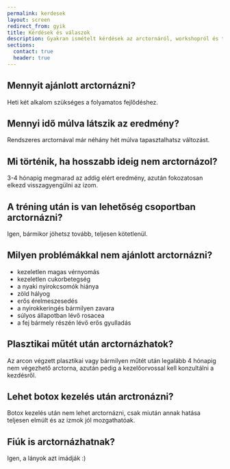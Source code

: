 ```yaml
---
permalink: kerdesek
layout: screen
redirect_from: gyik
title: Kérdések és válaszok
description: Gyakran ismételt kérdések az arctornáról, workshopról és tréningről
sections:
  contact: true
  header: true
---
```


<h2 class="u-MarginTopZero">Mennyit ajánlott arctornázni?</h2>

Heti két alkalom szükséges a folyamatos fejlődéshez.

## Mennyi idő múlva látszik az eredmény?

Rendszeres arctornával már néhány hét múlva tapasztalhatsz változást.

## Mi történik, ha hosszabb ideig nem arctornázol?

3-4 hónapig megmarad az addig elért eredmény, azután fokozatosan elkezd
visszagyengülni az izom.

## A tréning után is van lehetőség csoportban arctornázni?

Igen, bármikor jöhetsz tovább, teljesen kötetlenül.

## Milyen problémákkal nem ajánlott arctornázni?

*   kezeletlen magas vérnyomás
*   kezeletlen cukorbetegség
*   a nyaki nyirokcsomók hiánya
*   zöld hályog
*   erős érelmeszesedés
*   a nyirokkeringés bármilyen zavara
*   súlyos állapotban lévő rosacea
*   a fej bármely részén lévő erős gyulladás

## Plasztikai műtét után arctornázhatok?

Az arcon végzett plasztikai vagy bármilyen műtét után legalább 4 hónapig nem
végezhető arctorna, azután pedig a kezelőorvossal kell konzultálni a kezdésről.

## Lehet botox kezelés után arctronázni?

Botox kezelés után nem lehet arctornázni, csak miután annak hatása teljesen
elmúlt és az izmok jól mozgathatóak.

## Fiúk is arctornázhatnak?

Igen, a lányok azt imádják :)
